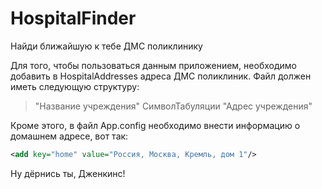 # HospitalFinder
Найди ближайшую к тебе ДМС поликлинику

Для того, чтобы пользоваться данным приложением, необходимо добавить в HospitalAddresses адреса ДМС поликлиник. Файл должен иметь следующую структуру:
> "Название учреждения" СимволТабуляции "Адрес учреждения"

Кроме этого, в файл App.config необходимо внести информацию о домашнем адресе, вот так:
```xml
<add key="home" value="Россия, Москва, Кремль, дом 1"/>
```

Ну дёрнись ты, Дженкинс!
